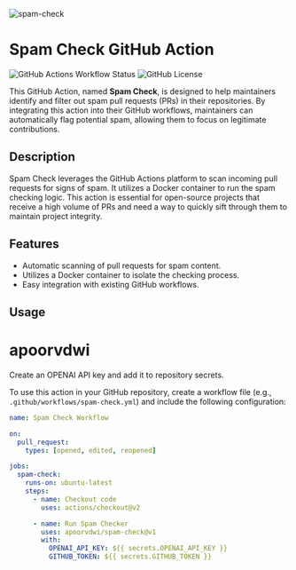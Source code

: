 ![spam-check](https://socialify.git.ci/apoorvdwi/spam-check/image?description=1&descriptionEditable=Spam%20Check%20leverages%20the%20GitHub%20Actions%20platform%20to%20scan%20incoming%20pull%20requests%20for%20signs%20of%20spam.&font=Inter&language=1&name=1&owner=1&pattern=Plus&theme=Light)

# Spam Check GitHub Action

![GitHub Actions Workflow Status](https://img.shields.io/github/actions/workflow/status/apoorvdwi/spam-check/.github%2Fworkflows%2Fbuild-image.yml)
![GitHub License](https://img.shields.io/github/license/apoorvdwi/spam-check)

This GitHub Action, named **Spam Check**, is designed to help maintainers identify and filter out spam pull requests (PRs) in their repositories. By integrating this action into their GitHub workflows, maintainers can automatically flag potential spam, allowing them to focus on legitimate contributions.

## Description

Spam Check leverages the GitHub Actions platform to scan incoming pull requests for signs of spam. It utilizes a Docker container to run the spam checking logic. This action is essential for open-source projects that receive a high volume of PRs and need a way to quickly sift through them to maintain project integrity.

## Features

- Automatic scanning of pull requests for spam content.
- Utilizes a Docker container to isolate the checking process.
- Easy integration with existing GitHub workflows.

## Usage

# apoorvdwi
Create an OPENAI API key and add it to repository secrets.

To use this action in your GitHub repository, create a workflow file (e.g., `.github/workflows/spam-check.yml`) and include the following configuration:

```yaml
name: Spam Check Workflow

on:
  pull_request:
    types: [opened, edited, reopened]

jobs:
  spam-check:
    runs-on: ubuntu-latest
    steps:
      - name: Checkout code
        uses: actions/checkout@v2

      - name: Run Spam Checker
        uses: apoorvdwi/spam-check@v1
        with: 
          OPENAI_API_KEY: ${{ secrets.OPENAI_API_KEY }}
          GITHUB_TOKEN: ${{ secrets.GITHUB_TOKEN }}
```
